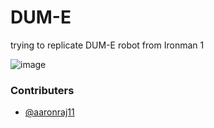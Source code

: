 # DUM-E
trying to replicate DUM-E robot from Ironman 1

![image](https://github.com/aaronraj11/DUM-E/assets/152599924/4fc5090e-2587-4d34-8b57-2e62406bf767)

### Contributers
- [@aaronraj11](https://github.com/aaronraj11)
